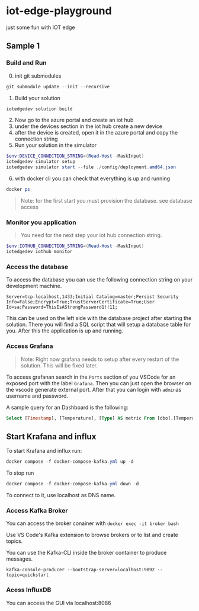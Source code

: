 # iot-edge-playground
just some fun with IOT edge

## Sample 1

### Build and Run

0. init git submodules

```powershell
git submodule update --init --recursive
```

1. Build your solution

```powershell
iotedgedev solution build
```

2. Now go to the azure portal and create an iot hub
3. under the devices section in the iot hub create a new device
4. after the device is created, open it in the azure portal and copy the connection string
5. Run your solution in the simulator

```powershell
$env:DEVICE_CONNECTION_STRING=(Read-Host -MaskInput)
iotedgedev simulator setup   
iotedgedev simulator start --file ./config/deployment.amd64.json
```

6. with docker cli you can check that everything is up and running

```powershell
docker ps
```

> Note: for the first start you must provision the database. see database access

### Monitor you application

> You need for the next step your iot hub connection string.

```powershell
$env:IOTHUB_CONNECTION_STRING=(Read-Host -MaskInput)
iotedgedev iothub monitor
```

### Access the database

To access the database you can use the following connection string on your development machine.

```
Server=tcp:localhost,1433;Initial Catalog=master;Persist Security Info=False;Encrypt=True;TrustServerCertificate=True;User Id=sa;Password=ThisIsAStrongPassword1!!11;
```

This can be used on the left side with the database project after starting the solution. There you will find a SQL script that will setup a database table for you.
After this the application is up and running.

### Access Grafana

> Note: Right now grafana needs to setup after every restart of the solution. This will be fixed later.

To access grafanan search in the `Ports` section of you VSCode for an exposed port with the label `Grafana`. Then you can just open the browser on the vscode generate external port.
After that you can login with `admin`as username and password.

A sample query for an Dashboard is the following:

```sql
Select [Timestamp], [Temperature], [Type] AS metric From [dbo].[Temperature] ORDER BY [Timestamp] DESC
```

## Start Krafana and influx

To start Krafana and influx run:

```powershell
docker compose -f docker-compose-kafka.yml up -d
```

To stop run

```powershell
docker compose -f docker-compose-kafka.yml down -d
```

To connect to it, use localhost as DNS name.

### Access Kafka Broker

You can access the broker conainer with `docker exec -it broker bash`

Use VS Code's Kafka extension to browse brokers or to list and create topics.

You can use the Kafka-CLI inside the broker container to produce messages. 

`kafka-console-producer --bootstrap-server=localhost:9092 --topic=quickstart`

### Acess InfluxDB 

You can access the GUI via localhost:8086